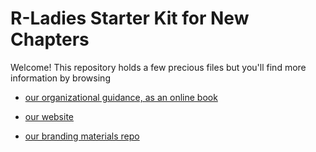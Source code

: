# R-Ladies Starter Kit for New Chapters

Welcome! This repository holds a few precious files but you'll find more information by browsing

* [our organizational guidance, as an online book](https://guide.rladies.org)

* [our website](https://rladies.org)

* [our branding materials repo](https://github.com/rladies/branding-materials)
